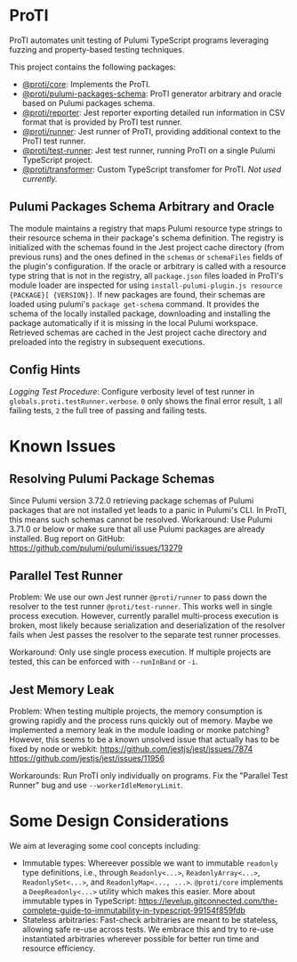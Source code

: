 # ProTI

ProTI automates unit testing of Pulumi TypeScript programs leveraging fuzzing and property-based testing techniques.

This project contains the following packages:

* [@proti/core](./proti-core/): Implements the ProTI.
* [@proti/pulumi-packages-schema](./proti-pulumi-packages-schema/): ProTI generator arbitrary and oracle based on Pulumi packages schema.
* [@proti/reporter](./proti-reporter/): Jest reporter exporting detailed run information in CSV format that is provided by ProTI test runner.
* [@proti/runner](./proti-runner/): Jest runner of ProTI, providing additional context to the ProTI test runner.
* [@proti/test-runner](./proti-test-runner/): Jest test runner, running ProTI on a single Pulumi TypeScript project.
* [@proti/transformer](./proti-transformer/): Custom TypeScript transfomer for ProTI. *Not used currently.*

## Pulumi Packages Schema Arbitrary and Oracle

The module maintains a registry that maps Pulumi resource type strings to their resource schema in their package's schema definition. The registry is initialized with the schemas found in the Jest project cache directory (from previous runs) and the ones defined in the `schemas` or `schemaFiles` fields of the plugin's configuration. If the oracle or arbitrary is called with a resource type string that is not in the registry, all `package.json` files loaded in ProTI's module loader are inspected for using `install-pulumi-plugin.js resource {PACKAGE}[ {VERSION}]`. If new packages are found, their schemas are loaded using pulumi's `package get-schema` command. It provides the schema of the locally installed package, downloading and installing the package automatically if it is missing in the local Pulumi workspace. Retrieved schemas are cached in the Jest project cache directory and preloaded into the registry in subsequent executions.

## Config Hints

*Logging Test Procedure*: Configure verbosity level of test runner in `globals.proti.testRunner.verbose`. `0` only shows the final error result, `1` all failing tests, `2` the full tree of passing and failing tests.

# Known Issues

## Resolving Pulumi Package Schemas

Since Pulumi version 3.72.0 retrieving package schemas of Pulumi packages that are not installed yet leads to a panic in Pulumi's CLI. In ProTI, this means such schemas cannot be resolved. Workaround: Use Pulumi 3.71.0 or below or make sure that all use Pulumi packages are already installed. Bug report on GitHub: https://github.com/pulumi/pulumi/issues/13279

## Parallel Test Runner

Problem: We use our own Jest runner `@proti/runner` to pass down the resolver to the test runner `@proti/test-runner`. This works well in single process execution. However, currently parallel multi-process execution is broken, most likely because serialization and deserialization of the resolver fails when Jest passes the resolver to the separate test runner processes.

Workaround: Only use single process execution. If multiple projects are tested, this can be enforced with `--runInBand` or `-i`.

## Jest Memory Leak

Problem: When testing multiple projects, the memory consumption is growing rapidly and the process runs quickly out of memory. Maybe we implemented a memory leak in the module loading or monke patching? However, this seems to be a known unsolved issue that actually has to be fixed by node or webkit: https://github.com/jestjs/jest/issues/7874 https://github.com/jestjs/jest/issues/11956

Workarounds: Run ProTI only individually on programs. Fix the "Parallel Test Runner" bug and use `--workerIdleMemoryLimit`.

# Some Design Considerations

We aim at leveraging some cool concepts including:

* Immutable types: Whereever possible we want to immutable `readonly` type definitions, i.e., through `Readonly<...>`, `ReadonlyArray<...>`, `ReadonlySet<...>`, and `ReadonlyMap<..., ...>`. `@proti/core` implements a `DeepReadonly<...>` utility which makes this easier. More about immutable types in TypeScript: https://levelup.gitconnected.com/the-complete-guide-to-immutability-in-typescript-99154f859fdb
* Stateless arbitraries: Fast-check arbitraries are meant to be stateless, allowing safe re-use across tests. We embrace this and try to re-use instantiated arbitraries wherever possible for better run time and resource efficiency. 
